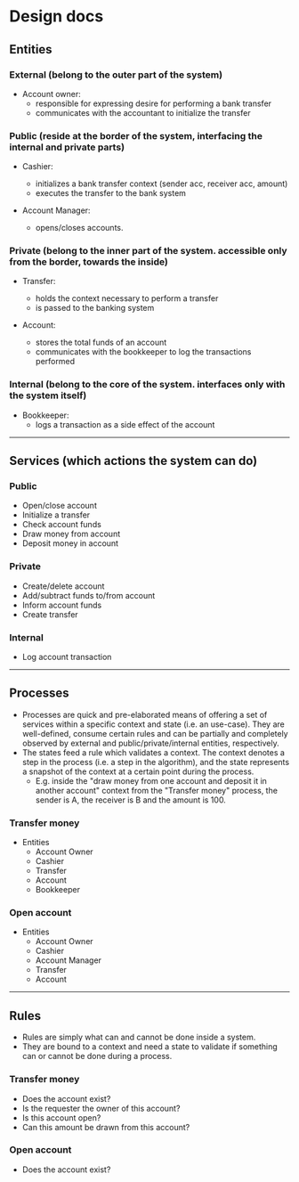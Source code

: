 # Design docs

## Entities

### External (belong to the outer part of the system)
- Account owner: 
	* responsible for expressing desire for performing a bank transfer
	* communicates with the accountant to initialize the transfer
	
### Public (reside at the border of the system, interfacing the internal and private parts)
- Cashier: 
	* initializes a bank transfer context (sender acc, receiver acc, amount)
	* executes the transfer to the bank system
	
- Account Manager:
	* opens/closes accounts.
	
### Private (belong to the inner part of the system. accessible only from the border, towards the inside)
- Transfer:
	* holds the context necessary to perform a transfer
	* is passed to the banking system
  
- Account:
	* stores the total funds of an account
  * communicates with the bookkeeper to log the transactions performed
	
### Internal (belong to the core of the system. interfaces only with the system itself)
- Bookkeeper:
	* logs a transaction as a side effect of the account

---

## Services (which actions the system can do)
	
### Public 
- Open/close account
- Initialize a transfer
- Check account funds
- Draw money from account
- Deposit money in account

### Private
- Create/delete account
- Add/subtract funds to/from account
- Inform account funds
- Create transfer

### Internal
- Log account transaction

---

## Processes
- Processes are quick and pre-elaborated means of offering a set of services within a specific context and state (i.e. an use-case). They are well-defined,  consume certain rules and can be partially and completely observed by external and public/private/internal entities, respectively.
- The states feed a rule which validates a context. The context denotes a step in the process (i.e. a step in the algorithm), and the state represents a snapshot of the context at a certain point during the process. 
  - E.g. inside the "draw money from one account and deposit it in another account" context from the "Transfer money" process, the sender is A, the receiver is B and the amount is 100.

### Transfer money
- Entities
  - Account Owner
  - Cashier
  - Transfer
  - Account
  - Bookkeeper

### Open account
- Entities
  - Account Owner
  - Cashier
  - Account Manager
  - Transfer
  - Account 

---
## Rules
- Rules are simply what can and cannot be done inside a system.
- They are bound to a context and need a state to validate if something can or cannot be done during a process.
  
### Transfer money
- Does the account exist?
- Is the requester the owner of this account?
- Is this account open?
- Can this amount be drawn from this account?

### Open account
- Does the account exist?